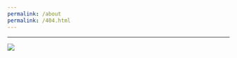 ```yaml
---
permalink: /about
permalink: /404.html
---
```


***
	
![](http://status.mclive.eu/Minecraft%201.16.3%20Java%20Edition/play.crawl-survival.com/25565/banner.png)
